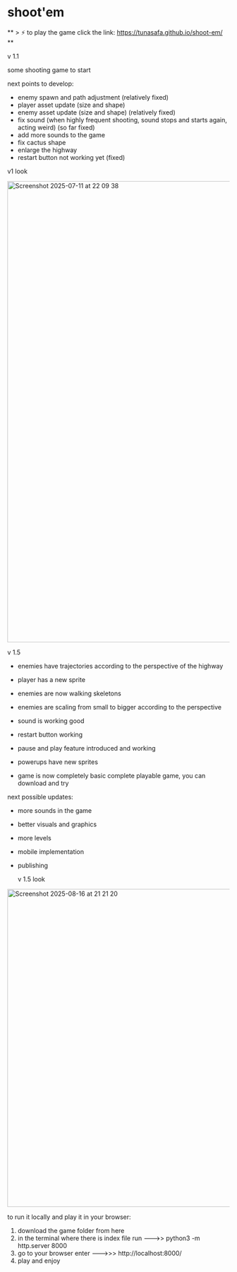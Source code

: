 # shoot'em

** > ⚡  to play the game click the link: https://tunasafa.github.io/shoot-em/ **

v 1.1

some shooting game to start

next points to develop:
  - enemy spawn and path adjustment (relatively fixed)
  - player asset update (size and shape)
  - enemy asset update (size and shape) (relatively fixed)
  - fix sound (when highly frequent shooting, sound stops and starts again, acting weird) (so far fixed)
  - add more sounds to the game 
  - fix cactus shape
  - enlarge the highway
  - restart button not working yet (fixed)

v1 look

<img width="1096" height="1043" alt="Screenshot 2025-07-11 at 22 09 38" src="https://github.com/user-attachments/assets/a88cba7f-cec3-48b4-84ab-08ce24035d28" />

v 1.5

- enemies have trajectories according to the perspective of the highway
- player has a new sprite
- enemies are now walking skeletons
- enemies are scaling from small to bigger according to the perspective
- sound is working good
- restart button working
- pause and play feature introduced and working
- powerups have new sprites

- game is now completely basic complete playable game, you can download and try

next possible updates:

- more sounds in the game
- better visuals and graphics
- more levels
- mobile implementation
- publishing

  v 1.5 look

<img width="831" height="719" alt="Screenshot 2025-08-16 at 21 21 20" src="https://github.com/user-attachments/assets/d87d1dcf-27c6-4650-b6f0-d04b2f378541" />

to run it locally and play it in your browser:

1. download the game folder from here
2. in the terminal where there is index file
    run    --->>    python3 -m http.server 8000
3. go to your browser
    enter --->>>    http://localhost:8000/
4. play and enjoy

